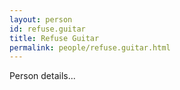 ```yaml
---
layout: person
id: refuse.guitar
title: Refuse Guitar
permalink: people/refuse.guitar.html
---
```


Person details...